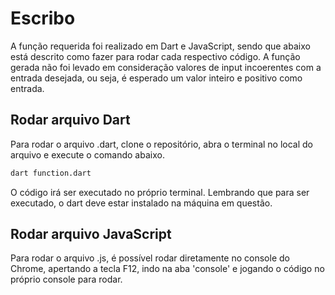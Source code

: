 # Escribo

A função requerida foi realizado em Dart e JavaScript, sendo que abaixo está descrito como fazer para rodar cada respectivo código.
A função gerada não foi levado em consideração valores de input incoerentes com a entrada desejada, ou seja, é esperado um valor inteiro e positivo como entrada.

## Rodar arquivo Dart

Para rodar o arquivo .dart, clone o repositório, abra o terminal no local do arquivo e execute o comando abaixo.

```bash
dart function.dart
```

O código irá ser executado no próprio terminal. Lembrando que para ser executado, o dart deve estar instalado na máquina em questão.

## Rodar arquivo JavaScript

Para rodar o arquivo .js, é possível rodar diretamente no console do Chrome, apertando a tecla F12, indo na aba 'console' e jogando o código no próprio console para rodar.